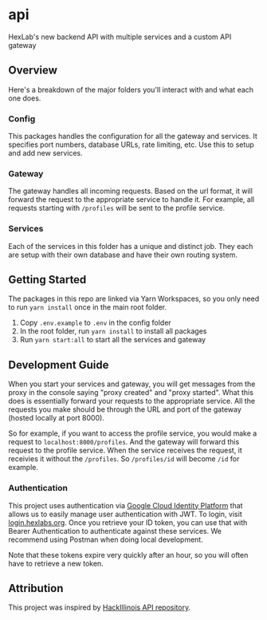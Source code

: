 # api

HexLab's new backend API with multiple services and a custom API gateway

## Overview

Here's a breakdown of the major folders you'll interact with and what each one does.

### Config

This packages handles the configuration for all the gateway and services. It specifies port numbers, database URLs, rate limiting, etc. Use this to setup and add new services.

### Gateway

The gateway handles all incoming requests. Based on the url format, it will forward the request to the appropriate service to handle it. For example, all requests starting with `/profiles` will be sent to the profile service.

### Services

Each of the services in this folder has a unique and distinct job. They each are setup with their own database and have their own routing system.

## Getting Started

The packages in this repo are linked via Yarn Workspaces, so you only need to run `yarn install` once in the main root folder.

1. Copy `.env.example` to `.env` in the config folder
2. In the root folder, run `yarn install` to install all packages
3. Run `yarn start:all` to start all the services and gateway

## Development Guide

When you start your services and gateway, you will get messages from the proxy in the console saying "proxy created" and "proxy started". What this does is essentially forward your requests to the appropriate service. All the requests you make should be through the URL and port of the gateway (hosted locally at port 8000).

So for example, if you want to access the profile service, you would make a request to `localhost:8000/profiles`. And the gateway will forward this request to the profile service. When the service receives the request, it receivies it without the `/profiles`. So `/profiles/id` will become `/id` for example.

### Authentication

This project uses authentication via [Google Cloud Identity Platform](https://cloud.google.com/identity-platform) that allows us to easily manage user authentication with JWT. To login, visit [login.hexlabs.org](https://login.hexlabs.org). Once you retrieve your ID token, you can use that with Bearer Authentication to authenticate against these services. We recommend using Postman when doing local development.

Note that these tokens expire very quickly after an hour, so you will often have to retrieve a new token.

## Attribution

This project was inspired by [HackIllinois API repository](https://github.com/HackIllinois/api).
